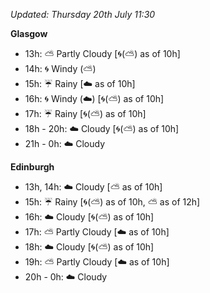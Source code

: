 *Updated: Thursday 20th July 11:30*

**Glasgow**

* 13h: :partly_sunny: Partly Cloudy [:cyclone:(:partly_sunny:) as of 10h]
* 14h: :cyclone: Windy (:partly_sunny:)
* 15h: :umbrella: Rainy [:cloud: as of 10h]
* 16h: :cyclone: Windy (:cloud:) [:cyclone:(:partly_sunny:) as of 10h]
* 17h: :umbrella: Rainy [:cyclone:(:partly_sunny:) as of 10h]
* 18h - 20h: :cloud: Cloudy [:cyclone:(:partly_sunny:) as of 10h]
* 21h - 0h: :cloud: Cloudy

**Edinburgh**

* 13h, 14h: :cloud: Cloudy [:partly_sunny: as of 10h]
* 15h: :umbrella: Rainy [:cyclone:(:partly_sunny:) as of 10h, :partly_sunny: as of 12h]
* 16h: :cloud: Cloudy [:cyclone:(:partly_sunny:) as of 10h]
* 17h: :partly_sunny: Partly Cloudy [:cloud: as of 10h]
* 18h: :cloud: Cloudy [:cyclone:(:partly_sunny:) as of 10h]
* 19h: :partly_sunny: Partly Cloudy [:cloud: as of 10h]
* 20h - 0h: :cloud: Cloudy
